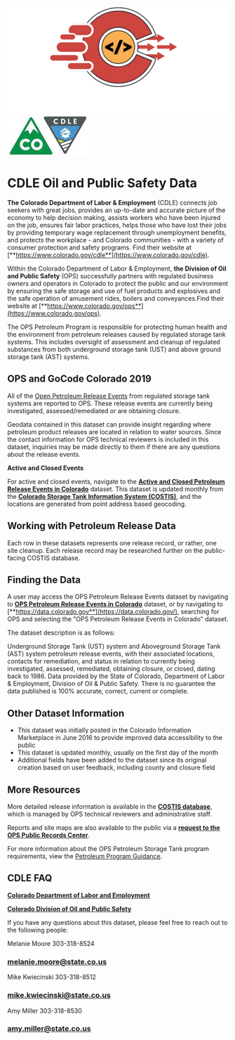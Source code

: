 ![gcc_logo_2021](../Images/GCC_Logo_2021.png)
![cdle_logo](./images/cdle_logo.jpg)

# CDLE Oil and Public Safety Data

**The Colorado Department of Labor &amp; Employment** (CDLE) connects job seekers with great jobs, provides an up-to-date and accurate picture of the economy to help decision making, assists workers who have been injured on the job, ensures fair labor practices, helps those who have lost their jobs by providing temporary wage replacement through unemployment benefits, and protects the workplace - and Colorado communities - with a variety of consumer protection and safety programs. Find their website at [**https://www.colorado.gov/cdle**](https://www.colorado.gov/cdle).

Within the Colorado Department of Labor &amp; Employment, **the Division of Oil and Public Safety** (OPS) successfully partners with regulated business owners and operators in Colorado to protect the public and our environment by ensuring the safe storage and use of fuel products and explosives and the safe operation of amusement rides, boilers and conveyances.Find their website at [**https://www.colorado.gov/ops**](https://www.colorado.gov/ops).

The OPS Petroleum Program is responsible for protecting human health and the environment from petroleum releases caused by regulated storage tank systems. This includes oversight of assessment and cleanup of regulated substances from both underground storage tank (UST) and above ground storage tank (AST) systems.

## OPS and GoCode Colorado 2019

All of the [Open Petroleum Release Events](https://data.colorado.gov/Environment/Active-OPS-Petroleum-Release-Events-in-Colorado/v5ut-qgp7) from regulated storage tank systems are reported to OPS. These release events are currently being investigated, assessed/remediated or are obtaining closure.

Geodata contained in this dataset can provide insight regarding where petroleum product releases are located in relation to water sources. Since the contact information for OPS technical reviewers is included in this dataset, inquiries may be made directly to them if there are any questions about the release events.

**Active and Closed Events**

For active and closed events, navigate to the [**Active and Closed Petroleum Release Events in Colorado**](https://data.colorado.gov/Environment/Active-Closed-OPS-Petroleum-Release-Events-in-Colo/g3jr-97se) dataset. This dataset is updated monthly from the [**Colorado Storage Tank Information System (COSTIS)**](https://opus.cdle.state.co.us/OIS2000/home.asp), and the locations are generated from point address based geocoding.

## Working with Petroleum Release Data

Each row in these datasets represents one release record, or rather, one site cleanup. Each release record may be researched further on the public-facing COSTIS database.



## Finding the Data

A user may access the OPS Petroleum Release Events dataset by navigating to [**OPS Petroleum Release Events in Colorado**](https://data.colorado.gov/Environment/OPS-Petroleum-Release-Events-in-Colorado/x235-reiv) dataset, or by navigating to [**https://data.colorado.gov**](https://data.colorado.gov/), searching for OPS and selecting the &quot;OPS Petroleum Release Events in Colorado&quot; dataset.

The dataset description is as follows:

Underground Storage Tank (UST) system and Aboveground Storage Tank (AST) system petroleum release events, with their associated locations, contacts for remediation, and status in relation to currently being investigated, assessed, remediated, obtaining closure, or closed, dating back to 1986. Data provided by the State of Colorado, Department of Labor &amp; Employment, Division of Oil &amp; Public Safety. There is no guarantee the data published is 100% accurate, correct, current or complete.


## Other Dataset Information

- This dataset was initially posted in the Colorado Information Marketplace in June 2016 to provide improved data accessibility to the public
- This dataset is updated monthly, usually on the first day of the month
- Additional fields have been added to the dataset since its original creation based on user feedback, including county and closure field

## More Resources

More detailed release information is available in the [**COSTIS database**](https://opus.cdle.state.co.us/OIS2000/home.asp), which is managed by OPS technical reviewers and administrative staff.

Reports and site maps are also available to the public via a [**request to the OPS Public Records Center**](https://www.colorado.gov/ops/PetroleumDataDocuments).

For more information about the OPS Petroleum Storage Tank program requirements, view the [Petroleum Program Guidance](http://www.coworkforce.gov/petroleumguidance/).

## CDLE FAQ

[**Colorado Department of Labor and Employment**](https://www.colorado.gov/cdle)

[**Colorado Division of Oil and Public Safety**](http://www.coworkforce.gov/petroleumguidance/Default.htm)

If you have any questions about this dataset, please feel free to reach out to the following people:

Melanie Moore 303-318-8524

### [melanie.moore@state.co.us](mailto:melanie.moore@state.co.us)

Mike Kwiecinski 303-318-8512

### [mike.kwiecinski@state.co.us](mailto:mike.kwiecinski@state.co.us)

Amy Miller 303-318-8530

### [amy.miller@state.co.us](mailto:amy.miller@state.co.us)
